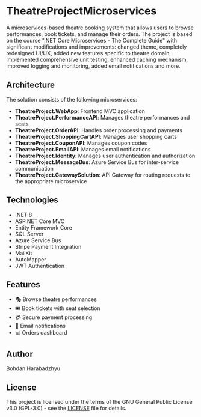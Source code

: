 # TheatreProjectMicroservices

A microservices-based theatre booking system that allows users to browse performances, book tickets, and manage their orders.
The project is based on the course ".NET Core Microservices - The Complete Guide" with significant modifications and improvements:
changed theme, completely redesigned UI/UX, added new features specific to theatre domain, implemented comprehensive unit testing, enhanced caching mechanism, improved logging and monitoring, added email notifications and more.

## Architecture

The solution consists of the following microservices:

- **TheatreProject.WebApp**: Frontend MVC application
- **TheatreProject.PerformanceAPI**: Manages theatre performances and seats
- **TheatreProject.OrderAPI**: Handles order processing and payments
- **TheatreProject.ShoppingCartAPI**: Manages user shopping carts
- **TheatreProject.CouponAPI**: Manages coupon codes
- **TheatreProject.EmailAPI**: Manages email notifications
- **TheatreProject.Identity**: Manages user authentication and authorization
- **TheatreProject.MessageBus**: Azure Service Bus for inter-service communication
- **TheatreProject.GatewaySolution**: API Gateway for routing requests to the appropriate microservice


## Technologies

- .NET 8
- ASP.NET Core MVC
- Entity Framework Core
- SQL Server
- Azure Service Bus
- Stripe Payment Integration
- MailKit
- AutoMapper
- JWT Authentication


## Features

- 🎭 Browse theatre performances
- 🎟️ Book tickets with seat selection
- 💳 Secure payment processing
- 📧 Email notifications
- 📊 Orders dashboard


## Author

Bohdan Harabadzhyu

## License

This project is licensed under the terms of the GNU General Public License v3.0 (GPL-3.0) - see the [LICENSE](LICENSE) file for details.

